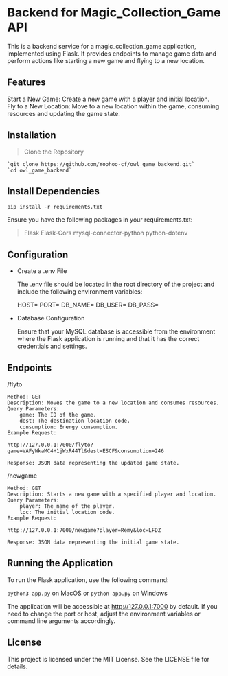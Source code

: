 # Backend for Magic_Collection_Game API

This is a backend service for a magic_collection_game application, implemented using Flask. It provides endpoints to manage game data and perform actions like starting a new game and flying to a new location.

## Features

Start a New Game: Create a new game with a player and initial location.<br>
Fly to a New Location: Move to a new location within the game, consuming resources and updating the game state.

## Installation

> Clone the Repository

    `git clone https://github.com/Yoohoo-cf/owl_game_backend.git`
    `cd owl_game_backend`

## Install Dependencies

`pip install -r requirements.txt`

Ensure you have the following packages in your requirements.txt:

> Flask
> Flask-Cors
> mysql-connector-python
> python-dotenv

## Configuration

- Create a .env File

  The .env file should be located in the root directory of the project and include the following environment variables:

  HOST=<your-database-host>
  PORT=<your-database-port>
  DB_NAME=<your-database-name>
  DB_USER=<your-database-user>
  DB_PASS=<your-database-password>

- Database Configuration

  Ensure that your MySQL database is accessible from the environment where the Flask application is running and that it has the correct credentials and settings.

## Endpoints

/flyto

    Method: GET
    Description: Moves the game to a new location and consumes resources.
    Query Parameters:
        game: The ID of the game.
        dest: The destination location code.
        consumption: Energy consumption.
    Example Request:

    http://127.0.0.1:7000/flyto?game=VAFyWkaMC4H1jWxR44Tl&dest=ESCF&consumption=246

    Response: JSON data representing the updated game state.

/newgame

    Method: GET
    Description: Starts a new game with a specified player and location.
    Query Parameters:
        player: The name of the player.
        loc: The initial location code.
    Example Request:

    http://127.0.0.1:7000/newgame?player=Remy&loc=LFDZ

    Response: JSON data representing the initial game state.

## Running the Application

To run the Flask application, use the following command:

`python3 app.py` on MacOS or `python app.py` on Windows

The application will be accessible at http://127.0.0.1:7000 by default. If you need to change the port or host, adjust the environment variables or command line arguments accordingly.

## License

This project is licensed under the MIT License. See the LICENSE file for details.
